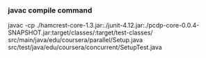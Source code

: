  ### javac compile command 
 javac -cp ./hamcrest-core-1.3.jar:./junit-4.12.jar:./pcdp-core-0.0.4-SNAPSHOT.jar:target/classes/:target/test-classes/ src/main/java/edu/coursera/parallel/Setup.java src/test/java/edu/coursera/concurrent/SetupTest.java